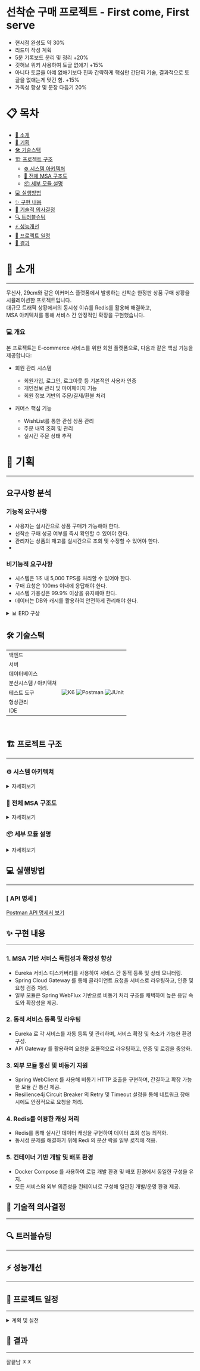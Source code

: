 # 선착순 구매 프로젝트 - First come, First serve

- 현시점 완성도 약 30%
- 리드미 작성 계획
- 5분 기록보드 분리 및 정리 +20%
- 깃허브 위키 사용하여 토글 없애기 +15%
- 아니다 토글을 아예 없애기보다 진짜 간략하게 핵심만 간단히 기술, 결과적으로 토글을 없애는게 맞긴 함. +15%
- 가독성 향상 및 문장 다듬기 20%
# 📋 목차
- [👋 소개](#intro)             
- [🎯 기획](#idea)            
- [🛠️ 기술스택](#skills)
- [🏗️ 프로젝트 구조](#structure)
    - [⚙️ 시스템 아키텍쳐](#modules)
    - [🔄 전체 MSA 구조도](#MSA)
    - [📦 세부 모듈 설명](#modules)
- [💻 실행방법](#play)
- [✨ 구현 내용](#details)
- [🤔 기술적 의사결정](#select)
- [🔍 트러블슈팅](#trouble_shooting)
- [⚡ 성능개선](#levelUp)
- [📅 프로젝트 일정](#schedules)
- [🎉 결과](#result)

<h1 id="intro">👋 소개</h1>
<hr>
무신사, 29cm와 같은 이커머스 플랫폼에서 발생하는 선착순 한정판 상품 구매 상황을 시뮬레이션한 프로젝트입니다.<br>
대규모 트래픽 상황에서의 동시성 이슈를 Redis를 활용해 해결하고,<br>
MSA 아키텍처를 통해 서비스 간 안정적인 확장을 구현했습니다.
<h3>💻 개요</h3>

본 프로젝트는 E-commerce 서비스를 위한 회원 플랫폼으로, 다음과 같은 핵심 기능을 제공합니다:

* 회원 관리 시스템
    - 회원가입, 로그인, 로그아웃 등 기본적인 사용자 인증
    - 개인정보 관리 및 마이페이지 기능
    - 회원 정보 기반의 주문/결제/환불 처리

* 커머스 핵심 기능
    - WishList를 통한 관심 상품 관리
    - 주문 내역 조회 및 관리
    - 실시간 주문 상태 추적


<h1 id="idea">🎯 기획</h1>
<hr>

## 요구사항 분석

### 기능적 요구사항

- 사용자는 실시간으로 상품 구매가 가능해야 한다.
- 선착순 구매 성공 여부를 즉시 확인할 수 있어야 한다.
- 관리자는 상품의 재고를 실시간으로 조회 및 수정할 수 있어야 한다.
- 
### 비기능적 요구사항

- 시스템은 1초 내 5,000 TPS를 처리할 수 있어야 한다.
- 구매 요청은 100ms 이내에 응답해야 한다.
- 시스템 가용성은 99.9% 이상을 유지해야 한다.
- 데이터는 DB와 캐시를 활용하여 안전하게 관리해야 한다.

<details>
    <summary>📊 ERD 구상</summary>
  <img src="https://github.com/Blaten7/image/blob/main/images/FcomeFserve/ERD_1차.png?raw=true" alt="">
<h3>📝 초기 데이터 설계</h3>

1. **사용자(User) 정보 관리**
- 기본적인 회원 정보(이름, 이메일, 비밀번호) 외에도 배송을 위한 주소, 연락처 정보 포함
- 프로필 이미지와 자기소개 등 부가적인 사용자 정보도 고려
- 비밀번호 변경 이력 관리를 위한 pwUpdatedAt 필드 추가
- 회원 탈퇴 등을 고려하여 생성일(createdAt) 기록

2. **상품(Product) 관리**
- 상품의 기본 정보(이름, 설명, 가격) 관리
- 재고 수량(stockQuantity)을 통한 재고 관리
- 상품의 등록일(createdAt)과 수정일(updatedAt)을 통한 이력 관리
- 가격은 소수점 연산을 고려하여 decimal(10,2) 타입 선택

3. **주문(Order) 시스템**
- 주문번호(orderNum)를 통한 주문 식별
- 주문 상태(orderStatus)를 통한 주문 진행 상황 관리
- 총 주문금액(totalAmount) 별도 관리
- 주문 시각(orderDate) 기록

4. **주문상품(OrderItem) 관리**
- 하나의 주문에 여러 상품을 담을 수 있도록 설계
- Order와 Product를 연결하는 중간 테이블 역할
- 외래키를 통한 관계 설정으로 데이터 정합성 보장

5. **위시리스트(Wishlist) 기능**
- 사용자가 관심 있는 상품을 저장할 수 있는 기능
- 사용자와 상품 간의 다대다 관계 해소
- 수량(quantity) 필드를 통해 향후 장바구니 기능으로의 확장 고려
- 생성 시각(createdAt) 기록으로 위시리스트 추가 이력 관리

### 향후 고려사항
- 상품의 카테고리 분류 체계 추가 필요
- 주문 취소/환불 처리를 위한 상태값 확장
- 결제 정보 연동을 위한 테이블 추가 검토
- 상품 이미지 관리를 위한 별도 테이블 고려

</details>


<h2 id="skills">🛠️ 기술스택</h2>
<table>
  <tr>
    <td>백엔드</td>
    <td>
      <img src="https://img.shields.io/badge/java 17-007396?style=for-the-badge&logo=java&logoColor=white" alt="">
      <img src="https://img.shields.io/badge/springboot 3.4.0-6DB33F?style=for-the-badge&logo=springboot&logoColor=white" alt="">
      <img src="https://img.shields.io/badge/gradle-02303A?style=for-the-badge&logo=gradle&logoColor=white" alt="">
<img src="https://img.shields.io/badge/spring%20data%20jpa-004225?style=for-the-badge&logo=spring&logoColor=white" alt="">
    </td>
  </tr>
  <tr>
    <td>서버</td>
    <td>
      <img src="https://img.shields.io/badge/apache tomcat-F8DC75?style=for-the-badge&logo=apachetomcat&logoColor=white" alt="">
      <img src="https://img.shields.io/badge/AWS RDS-000000?style=for-the-badge&logo=apachetomcat&logoColor=white" alt="">
    </td>
  </tr>
  <tr>
    <td>데이터베이스</td>
    <td>
        <img src="https://img.shields.io/badge/MySQL 8.0-4479A1?style=for-the-badge&logo=mysql&logoColor=white" alt="">
        <img src="https://img.shields.io/badge/Redis-DC382D?style=for-the-badge&logo=redis&logoColor=white" alt="">
    </td>
  </tr>
  <tr>
    <td>분산시스템 / 아키텍쳐</td>
    <td>
        <img src="https://img.shields.io/badge/Eureka_Server-5A5A5A?style=for-the-badge&logo=spring&logoColor=white" alt="">
        <img src="https://img.shields.io/badge/Spring_Cloud_Gateway-6DB33F?style=for-the-badge&logo=springboot&logoColor=white" alt="">
        <img src="https://img.shields.io/badge/MSA-0088CC?style=for-the-badge&logo=microgen&logoColor=white" alt="">
        <img src="https://img.shields.io/badge/Docker-2496ED?style=for-the-badge&logo=docker&logoColor=white" alt="">
    </td>
  </tr>
  <tr>
    <td>테스트 도구</td>
    <td>
        <img src="https://img.shields.io/badge/K6-5563C1?style=for-the-badge&logo=k6&logoColor=white" alt="K6">
        <img src="https://img.shields.io/badge/Postman-FF6C37?style=for-the-badge&logo=postman&logoColor=white" alt="Postman">
        <img src="https://img.shields.io/badge/JUnit5-25A162?style=for-the-badge&logo=junit5&logoColor=white" alt="JUnit">
    </td>
  </tr>
  <tr>
    <td>형상관리</td>
    <td>
        <img src="https://img.shields.io/badge/git-F05032?style=for-the-badge&logo=git&logoColor=white" alt="">
        <img src="https://img.shields.io/badge/github-181717?style=for-the-badge&logo=github&logoColor=white" alt="">
    </td>
  </tr>
  <tr>
    <td>IDE</td>
    <td>
      <img src="https://img.shields.io/badge/intelliJ IDEA-000000?style=for-the-badge&logo=intelliJ IDEA&logoColor=white" alt="">
    </td>
  </tr>
</table>

<br>
<h2 id="structure">🏗️ 프로젝트 구조</h2>
<hr>
<h3>⚙️ 시스템 아키텍쳐</h3>
<details>
    <summary>자세히보기</summary>

#### 시스템 개요도 - 타임라인
- 선착순 구매 시스템의 핵심 프로세스를 시간순으로 표현
- 각 단계별 주요 기능을 직관적인 아이콘으로 시각화
  ![시스템 개요 - 타임라인 형식](https://github.com/Blaten7/image/blob/main/images/FcomeFserve/%EC%8B%9C%EC%8A%A4%ED%85%9C%20%EA%B0%9C%EC%9A%94%20-%20%ED%83%80%EC%9E%84%EB%9D%BC%EC%9D%B8%20%ED%98%95%EC%8B%9D.png?raw=true)

#### 상세 시퀀스 다이어그램
- 서비스 간 상세 데이터 흐름
- 성공/실패 시나리오 포함
- 각 단계별 구체적인 상호작용 명세
  ![시퀀스 다이어그램](https://github.com/Blaten7/image/blob/main/images/FcomeFserve/%EC%8B%9C%ED%80%80%EC%8A%A4%20%EB%8B%A4%EC%9D%B4%EC%96%B4%EA%B7%B8%EB%9E%A8.png?raw=true)

</details>

<h3 id="MSA">🔄 전체 MSA 구조도</h3>
<details>
    <summary>자세히보기</summary>
<h3>FcomeFeserve Project</h3>
<h4>프로젝트 구조</h4><br>
<h6>MSA(Microservice Architecture) 기반의 이커머스 서비스 프로젝트입니다.</h6><br>
<img src="https://raw.githubusercontent.com/Blaten7/image/main/images/FcomeFserve/MSA%20%EA%B5%AC%EC%A1%B0%EB%8F%842.png" alt="MSA 구조도">
</details>

<h3 id="modules">📦 세부 모듈 설명</h3>
<details>
  <summary>자세히보기</summary>

# 🔍 EurekaServer

- Spring Cloud Netflix Eureka 기반 서비스 디스커버리 서버
- 마이크로서비스 등록 및 위치 관리
- 서비스 인스턴스의 상태 모니터링

# 🌐 Gateway

- Spring Cloud Gateway 기반 API Gateway
- 라우팅, 로드밸런싱
- 공통 필터 처리 (인증/인가, 로깅 등)

# 📦 OrderService

- 주문 처리 및 관리
- 주문 상태 추적
- 주문 관련 스케줄링 작업
- 외부 서비스 연동

# 🛍️ ProductService

- 상품 정보 관리
- 상품 카탈로그 제공
- 재고 관리

# 💳 PurchaseService

- 구매 프로세스 관리
- 결제 처리
- 구매 이력 관리

# 👥 UserService

- 사용자 계정 관리
- 인증/인가 처리
- 사용자 프로필 관리
</details>
<h2 id="play">💻 실행방법</h2>
<hr>
<h3>[ API 명세 ]</h3>
<a href="https://documenter.getpostman.com/view/38985084/2sAYJ3F2XJ">Postman API 명세서 보기</a>

<h2 id="details">✨ 구현 내용</h2>
<hr>

### 1. MSA 기반 서비스 독립성과 확장성 향상
- Eureka 서비스 디스커버리를 사용하여 서비스 간 동적 등록 및 상태 모니터링.
- Spring Cloud Gateway 를 통해 클라이언트 요청을 서비스로 라우팅하고, 인증 및 요청 검증 처리.
- 일부 모듈은 Spring WebFlux 기반으로 비동기 처리 구조를 채택하여 높은 응답 속도와 확장성을 제공.
### 2. 동적 서비스 등록 및 라우팅
- Eureka 로 각 서비스를 자동 등록 및 관리하며, 서비스 확장 및 축소가 가능한 환경 구성.
- API Gateway 를 활용하여 요청을 효율적으로 라우팅하고, 인증 및 로깅을 중앙화.
### 3. 외부 모듈 통신 및 비동기 지원
- Spring WebClient 를 사용해 비동기 HTTP 호출을 구현하며, 간결하고 확장 가능한 모듈 간 통신 제공.
- Resilience4j Circuit Breaker 의 Retry 및 Timeout 설정을 통해 네트워크 장애 시에도 안정적으로 요청을 처리.
### 4. Redis를 이용한 캐싱 처리
- Redis를 통해 실시간 데이터 캐싱을 구현하여 데이터 조회 성능 최적화.
- 동시성 문제를 해결하기 위해 Redi 의 분산 락을 일부 로직에 적용.
### 5. 컨테이너 기반 개발 및 배포 환경
- Docker Compose 를 사용하여 로컬 개발 환경 및 배포 환경에서 동일한 구성을 유지.
- 모든 서비스와 외부 의존성을 컨테이너로 구성해 일관된 개발/운영 환경 제공.

<h2 id="select">🤔 기술적 의사결정</h2>
<hr>

<h2 id="trouble_shooting">🔍 트러블슈팅</h2>
<hr>

<h2 id="levelUp">⚡ 성능개선</h2>
<hr>

<h2>📆 프로젝트 일정</h2>
<hr>
<details>
    <summary>계획 및 실천</summary>
    <table>
        <tr>
            <th>/</th>
            <td>목표</td>
            <td>실천</td>
        </tr>
        <tr>
            <th colspan="3">-  -  -  -  -  1주차  -  -  -  -  -</th>
        </tr>
        <tr>
            <th>24.12.18 [수]</th>
            <td>[ 프로젝트 시작일 ]<br>
                ERD 작성<br>
                API 명세서 작성<br>
                유저 관리 서비스 전반 기능 구현
            </td>
            <td>
                ERD 초안 작성<br>
                API 명세서 작성<br>
                DDD구조 프로젝트 생성<br>
                Docker 환경설정<br>
                회원가입 기능 구현률 50%
            </td>
        </tr>
        <tr>
            <th>24.12.19 [목]</th>
            <td>
                유저 관리 서비스 기능 구현
            </td>
            <td>
                회원가입 기능구현 완료<br>
                이메일 인증 기능구현 완료<br>
                로그인 기능구현 완료<br>
                현재 기기에서 로그아웃 기능구현 완료<br>
                모든 기기에서 로그아웃 기능구현 완료<br>
                비밀번호 변경 기능구현 완료<br>
            </td>
        </tr>
        <tr>
            <th>24.12.20 [금]</th>
            <td>
                기능 구현 작업 중단<br>
                유레카 서버 구축<br>
                API 게이트웨이 구축<br>
                멀티 모듈 프로젝트에 맞는 도커환경 구축<br>
                그래들 의존성 중앙 관리식 일부 자동화 구축<br>
            </td>
            <td>
                유레카와 게이트웨이 활용을 위해서<br>
                먼저 프로젝트의 구조를 리팩토링<br>
                최초 프로젝트 내 모듈 4개에서<br>
                ConfigServer, EurekaServer, Gateway, Service...<br>
                로 구성을 하고, 각 서비스마다 서브모듈을 4개씩 구성<br><br>
                ConfigServer 구축 완료<br>
                EurekaServer 구축 완료<br>
                API Gateway 구축 완료<br>
                유저 관리 서비스 유레카에 등록 후 요청 처리 테스트 완료<br>
            </td>
        </tr>
        <tr>
            <th>24.12.21 [토]</th>
            <td>
                각 서비스 별 스키마 분할<br>
                API 명세서 보완하여 재작성<br>
                명세서 기반 상품관리 서비스 구현<br>
                -----------------Optional-----------------<br>
                주문관리 서비스 구현<br>
                Resilence4j 활용<br>
                장애상황 연출 및 회복탄력성 갖추기
            </td>
            <td>
                서비스 별 스키마 분할 완료<br>
                상품관리 서비스 구현 완료<br>
                주문관리 서비스 구현 중...<br>
                현재 각 서비스별 하위모듈이 개별적으로 동작하지 않는데도<br>
                이 구조를 유지할 이유가 없다는걸 깨달았음. <br>
                따라서 루트의 모듈 구성은 그대로 두되. <br>
                각 서비스별 하위모듈 삭제하고 하나의 구조로 리팩토링 완료
            </td>
        </tr>
        <tr>
            <th>24.12.22 [일]</th>
            <td>
                주문관리 서비스 구현<br>
                모든 서비스의 예외처리 추가<br>
                -----------------Optional-----------------<br>
                테스트 코드 및 시나리오 작성<br>
                테스트 수행 및 성능 개선<br>
            </td>
            <td>
                주문관리 서비스 구현완료    
            </td>
          </tr>
        <tr>
            <th>24.12.23 [월]</th>
            <td>
                위시리스트 API 구현완료<br>
                모든 서비스 예외처리 추가
            </td>
            <td>
                위시리스트 API 구현<br>
                모든 서비스 예외처리 추가
            </td>
        </tr>
        <tr>
            <th>24.12.24 [화]</th>
            <td>
                테스트 시나리오 및 코드 작성<br>
                테스트 후 예외처리 추가 및 성능개선
            </td>
            <td>
                서비스 커버리지 테스트 66% 달성<br>
                k6 테스트 수행, 30%의 오류율 발생 확인
            </td>
        </tr>
        <tr>
            <th colspan="3">-  -  -  -  -  2주차  -  -  -  -  -</th>
        </tr>
        <tr>
            <th>24.12.25 [수]</th>
            <td>
                Resilience4j 활용, 회복탄력성 갖추기<br>
            </td>
            <td>
                실패
            </td>
        </tr>
        <tr>
            <th>24.12.26 [목]</th>
            <td>
                동시성 제어 및 성능개선
            </td>
            <td>
                Spring Security 추가 작업중<br>
                기존 방법으로 처리가 되지 않는 에러 발생 <br>
                WebMvc -> WebFlux 로 로직 구성 변경.<br>
                유저서비스 변경 완료. 27일 나머지 서비스 변경 예정
            </td>
        </tr>
        <tr>
            <th>24.12.27 [금]</th>
            <td>
                상품관리, 주문관리 서비스 WebFlux 구조 변경<br>
                레디스 기반 분산락 구현으로 동시성 제어 Up<br>
            </td>
            <td>
                WebFlux 관련 피드백 수용<br>
                다시 WebMVC로 롤백..
            </td>
        </tr>
        <tr>
            <th>24.12.28 [토]</th>
            <td>
                회복 탄력성 공부
            </td>
            <td>
                .
            </td>
        </tr>
        <tr>
            <th>24.12.29 [일]</th>
            <td>
                회복 탄력성 공부
            </td>
            <td>
                Resilience4j 활용<br>
                Circuit Breaker, Retry, TimeLimiter 적용<br>
                Docker 환경 세팅 및 빌드 그리고 API 테스트 완료<br>
                프로메테우스 설정 완료
            </td>
        </tr>
        <tr>
            <th>24.12.30 [월]</th>
            <td>
                3주차 목표 설정<br>
                동시성 제어에 관한 공부<br>
                가능하다면 일부 적용까지
            </td>
            <td>
                코드 변경사항 발생시, 해당 모듈 재빌드,<br>
                도커에도 이미지 재빌드를 하는 과정이 번거로워서<br>
                코드 변경을 감지하여 자동으로 도커에 재빌드 된 jar파일이 빌드되도록<br>
                구성하고자 Devtools와 도커의 Volume 설정을 사용.<br>
                하지만, 뜻대로 되지 않았고. 나 혼자, 협업없이, 다른 컴퓨터에서 실행하지 않고<br>
                진행하는 프로젝트 이기 때문에 도커를 사용할 의미가 사실 없음.<br>
                다만, 도커를 사용할 수 있다는 것은 확인이 되었으니, 오늘부로 도커 아웃.
            </td>
        </tr>
        <tr>
            <th>24.12.31 [화]</th>
            <td>
                남은 재고 파악 API 설계 및 구현<br>
                Redis 캐싱에 대한 이해<br>
                결제 진입 및 결제 API 설계 및 구현
            </td>
            <td>
                공부
            </td>
        </tr>
        <tr>
            <th colspan="3">-  -  -  -  -  3주차  -  -  -  -  -</th>
        </tr>
        <tr>
            <th>25.01.01 [수]</th>
            <td>
                공부
            </td>
            <td>
                공부
            </td>
        </tr>
        <tr>
            <th>25.01.02 [목]</th>
            <td>
                .
            </td>
            <td>
                인증 / 인가 위치 변경<br>
                UserService -> Gateway<br>
                전체 서비스에서 로그인 검증을 하지 않게 되어<br>
                전체적으로 응답속도 10ms이상 향상
            </td>
        </tr>
        <tr>
            <th>25.01.03 [금]</th>
            <td>
                선착순 구매 서비스 API MVP 개발로 기능구현 완료<br>
                각 모듈간 요청에 적절한 카프카 로직 추가<br>
                모듈별 응답속도 개선<br>
            </td>
            <td>
                주문 관련 API 성능개선<br>
                평균 응답속도 2500ms -> 120ms<br>
                약 93 ~ 95% 개선<br>
                결제 프로레스 API 구현 완료<br>
                위의 API K6 커스텀 매트릭&핸들러 테스트코드 작성<br>
                VU 50 이하시에만 정상작동, 50초과시 에러율 급증
            </td>
        </tr>
        <tr>
            <th>25.01.04 [토]</th>
            <td>
                결제 프로세스 API의 동시성 제어 로직 추가<br>
                K6기준 VU 10000에서 안정적인 동작을 목표
            </td>
            <td>
                레디스 기반 분산 락을 컨트롤러단에서만 구현<br>
                결과 : VU 1000명에서 안정적인 동작 확인<br>
                데이터 정합성과 동시성을 더 확실히 제어해야할 필요
            </td>
        </tr>
        <tr>
            <th>25.01.05 [일]</th>
            <td>
                .
            </td>
            <td>
                .
            </td>
        </tr>
        <tr>
            <th>25.01.06 [월]</th>
            <td>
                <details>
                    <summary>Redis 최적화 방안</summary>
                    레디스 QPS, 응답시간 및 메세지 전달 성공률 측정<br>
                    병목 구간 파악 및 해결<br>
                    성능 최적화 이후 다시 테스트 진행
                </details>
                이후 카프카 도입 검토
            </td>
            <td>
                현재 프로젝트 진행 방향에 대해 멘토님과 상의한 결과<br>
                아쉬운 점이 있는 것 같아, 수립한 계획 전면 취소<br>
                단기 목표로는<br>
                내일 7일까지, 각 서비스별 테스트코드 작성 및 테스트 커버리지 90%이상 달성<br>
                장기 목표로는 레디스 캐싱에 대한 깊은 이해를 바탕으로 동시성 제어 성능 개선<br>
                차후 시간적 여유가 있다는 전제하에 카프카 등 선택사항 구현
            </td>
        </tr>
        <tr>
            <th>25.01.07 [화]</th>
            <td>
                오늘부터 각 서비스별 테스트코드 작성<br>
                및 테스트 커버리지 100% 달성
            </td>
            <td>
                <details>
                    <summary>UserService Test Coverage 100% 이미지</summary>
                    <img src="https://raw.githubusercontent.com/Blaten7/image/main/images/FcomeFserve/UserService/UserService%20-%20test%20coverage%20100%25.png" alt="테스트 커버리지 100%">
                </details>
            </td>
        </tr>
        <tr>
            <th>25.01.08 [수]</th>
            <td>
                .
            </td>
            <td>
                <details>
                    <summary>ProductService Test Coverage 100% 이미지</summary>
                    <img src="https://raw.githubusercontent.com/Blaten7/image/main/images/FcomeFserve/ProductService/ProductService%20-%20test%20coverage%20100%25.png" alt="테스트 커버리지 100%">
                </details>
                <details>
                    <summary>EurekaServer Test Coverage 100% 이미지</summary>
                    <img src="https://raw.githubusercontent.com/Blaten7/image/main/images/FcomeFserve/EurekaServer/EurekaServer%20-%20test%20coverage%20100%25.png" alt="테스트 커버리지 100%">
                </details>
                <details>
                    <summary>Gateway Test Coverage 100% 이미지</summary>
                    <img src="https://raw.githubusercontent.com/Blaten7/image/main/images/FcomeFserve/Gateway/Gateway%20-%20test%20coverage%20100%25.png" alt="테스트 커버리지 100%">
                </details>
            </td>
        </tr>
        <tr>
            <th>25.01.09 [목]</th>
            <td>
                .
            </td>
            <td>
                <details>
                    <summary>OrderService Test Coverage 100% 이미지</summary>
                    <img src="https://raw.githubusercontent.com/Blaten7/image/main/images/FcomeFserve/OrderService/OrderService%20-%20test%20coverage%20100%25.png" alt="테스트 커버리지 100%">
                </details>
                <details>
                    <summary>PurchaseService Test Coverage 90% 이미지</summary>
                    <img src="https://raw.githubusercontent.com/Blaten7/image/main/images/FcomeFserve/PurchaseService/PurchaseService%20-%20test%20coverage%2090%25.png" alt="테스트 커버리지 90%">
                </details><br>
                전체 모듈 테스트코드 작성 1차 완료        
            </td>
        </tr>
        <tr>
            <th colspan="3">-  -  -  -  -  프로젝트 종료  -  -  -  -  -</th>
        </tr>
      </table>
</details>

<h2 id="result">🎉 결과</h2>
<hr>
잘끝남 ㅈㅈ
